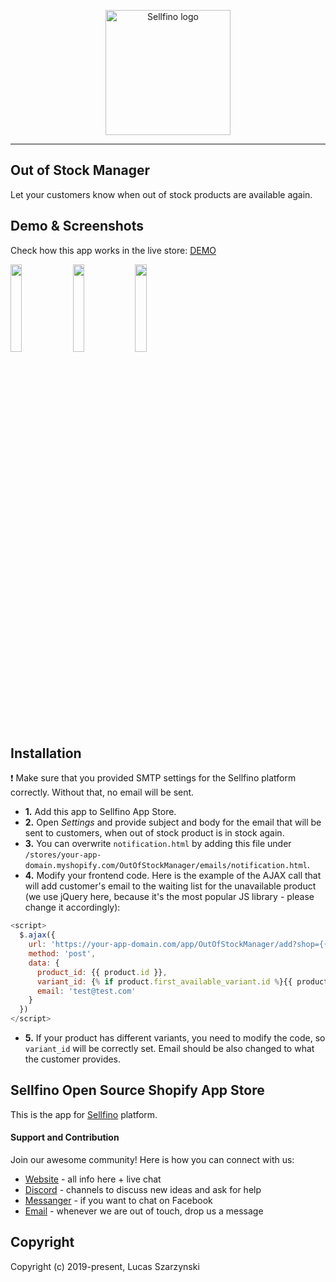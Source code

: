 <p align="center"><a href="https://www.sellfino.com" target="_blank" rel="noopener noreferrer"><img width="200" src="https://www.sellfino.com/images/logo.png" alt="Sellfino logo"></a></p>

---

## Out of Stock Manager
Let your customers know when out of stock products are available again.

## Demo & Screenshots
Check how this app works in the live store: [DEMO](https://sellfino.myshopify.com/products/aviator-glasses-outofstock)

<a href="https://sellfino.com/images/screens/out/out-1.jpg" target="_blank" rel="noopener noreferrer"><img width="19%" src="https://sellfino.com/images/screens/out/out-1.jpg"></a> <a href="https://sellfino.com/images/screens/out/out-2.jpg" target="_blank" rel="noopener noreferrer"><img width="19%" src="https://sellfino.com/images/screens/out/out-2.jpg"></a> <a href="https://sellfino.com/images/screens/out/out-3.jpg" target="_blank" rel="noopener noreferrer"><img width="19%" src="https://sellfino.com/images/screens/out/out-3.jpg"></a>

## Installation
:exclamation: Make sure that you provided SMTP settings for the Sellfino platform correctly. Without that, no email will be sent.

- **1.** Add this app to Sellfino App Store.
- **2.** Open *Settings* and provide subject and body for the email that will be sent to customers, when out of stock product is in stock again.
- **3.** You can overwrite `notification.html` by adding this file under `/stores/your-app-domain.myshopify.com/OutOfStockManager/emails/notification.html`.
- **4.** Modify your frontend code. Here is the example of the AJAX call that will add customer's email to the waiting list for the unavailable product (we use jQuery here, because it's the most popular JS library - please change it accordingly):
```javascript
<script>
  $.ajax({
    url: 'https://your-app-domain.com/app/OutOfStockManager/add?shop={{ shop.permanent_domain }}',
    method: 'post',
    data: {
      product_id: {{ product.id }},
      variant_id: {% if product.first_available_variant.id %}{{ product.first_available_variant.id  }}{% else %}''{% endif %},
      email: 'test@test.com'
    }
  })
</script>
```
- **5.** If your product has different variants, you need to modify the code, so `variant_id` will be correctly set. Email should be also changed to what the customer provides.

## Sellfino Open Source Shopify App Store
This is the app for [Sellfino](https://github.com/sellfino/sellfino) platform.

#### Support and Contribution

Join our awesome community! Here is how you can connect with us:
- [Website](https://www.sellfino.com) - all info here + live chat
- [Discord](https://discordapp.com/invite/wrFnzZ3) - channels to discuss new ideas and ask for help
- [Messanger](https://m.me/104484064333760) - if you want to chat on Facebook
- [Email](mailto:contact@sellfino.com) - whenever we are out of touch, drop us a message


## Copyright
Copyright (c) 2019-present, Lucas Szarzynski
